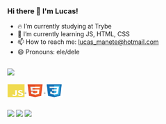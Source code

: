### Hi there 👋 I'm Lucas!


- 🔥 I’m currently studying at Trybe 
- 🌱 I’m currently learning JS, HTML, CSS
- 📫 How to reach me: lucas_manete@hotmail.com
- 😄 Pronouns: ele/dele

##

 <div>
  <a href="https://github.com/LucasManete">
  <img height="180em" src="https://github-readme-stats.vercel.app/api?username=LucasManete&show_icons=true&theme=tokyonight&include_all_commits=true&count_private=true"/>
</div>
  
 <div style="display:inlice_block"><br>
  <img align="center" alt="Lucas-Js" height="30" width="40" src="https://raw.githubusercontent.com/devicons/devicon/master/icons/javascript/javascript-plain.svg">
  <img align="center" alt="Lucas-HTML" height="30" width="40" src="https://raw.githubusercontent.com/devicons/devicon/master/icons/html5/html5-original.svg">
  <img align="center" alt="Lucas-CSS" height="30" width="40" src="https://raw.githubusercontent.com/devicons/devicon/master/icons/css3/css3-original.svg">
</div>

 ##
  
  <div> 
  <a href="https://www.instagram.com/lucas_manete/" target="_blank"><img src="https://img.shields.io/badge/-Instagram-%23E4405F?style=for-the-badge&logo=instagram&logoColor=white" target="_blank"></a>
  <a href = "mailto:lucas_manete@hotmail.com"><img src="https://img.shields.io/badge/-Gmail-%23333?style=for-the-badge&logo=gmail&logoColor=white" target="_blank"></a>
  <a href="https://www.linkedin.com/in/www.linkedin.com/in/lucas-souto-manete" target="_blank"><img src="https://img.shields.io/badge/-LinkedIn-%230077B5?style=for-the-badge&logo=linkedin&logoColor=white" target="_blank"></a>
 </div>
    

 

